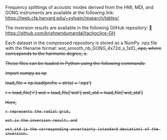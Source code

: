 Frequency splittings of acoustic modes derived from the HMI, MDI, and GONG instruments are available at the following link:
https://lweb.cfa.harvard.edu/~sylvain/research/tables/

The inversion results are available in the following GitHub repository:
🔗 https://github.com/krishnendumandal/tachocline-GH

Each dataset in the compressed repository is stored as a NumPy .npz file with the filename format:
wst_smooth_nb_GONG_4x72d_s_1stD_<s>.npz,
where <s> corresponds to the harmonic degree, s.

These files can be loaded in Python using the following commands:

import numpy as np

load_file = np.load(prefix + str(s) + '.npz')

r = load_file['r']
wst = load_file['wst']
wst_std = load_file['wst_std']


Here,

    r represents the radial grid,

    wst is the inversion result, and

    wst_std is the corresponding uncertainty (standard deviation) of the inversion.
